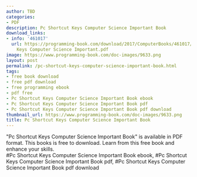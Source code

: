 ```yaml
---
author: TBD
categories:
- PDF
description: Pc Shortcut Keys Computer Science Important Book
download_links:
- info: '461017'
  url: https://programming-book.com/download/2017/ComputerBooks/461017/Pc Shortcut
    Keys Computer Science Important.pdf
image: https://www.programming-book.com/doc-images/9633.png
layout: post
permalink: /pc-shortcut-keys-computer-science-important-book.html
tags:
- free book download
- free pdf download
- free programming ebook
- pdf free
- Pc Shortcut Keys Computer Science Important Book ebook
- Pc Shortcut Keys Computer Science Important Book pdf
- Pc Shortcut Keys Computer Science Important Book pdf download
thumbnail_url: https://www.programming-book.com/doc-images/9633.png
title: Pc Shortcut Keys Computer Science Important Book
---
```


 
<div class="item-desc text-justify">
  "Pc Shortcut Keys Computer Science Important Book" is available in PDF format. This books is free to download. Learn from this free book and enhance your skills.
  <br>
  #Pc Shortcut Keys Computer Science Important Book ebook, #Pc Shortcut Keys Computer Science Important Book pdf, #Pc Shortcut Keys Computer Science Important Book pdf download
</div>